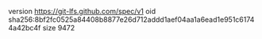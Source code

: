 version https://git-lfs.github.com/spec/v1
oid sha256:8bf2fc0525a84408b8877e26d712addd1aef04aa1a6ead1e951c61744a42bc4f
size 9472
